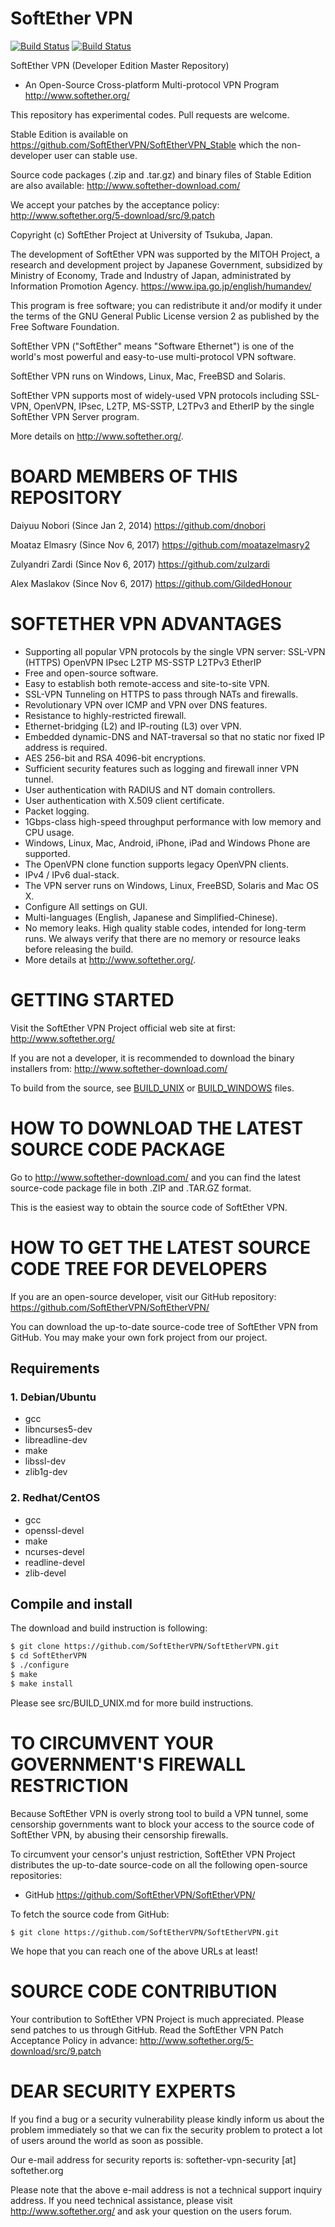 # SoftEther VPN

[![Build Status](https://ci.appveyor.com/api/projects/status/github/softethervpn/softethervpn?branch=master&svg=true)](https://ci.appveyor.com/project/softethervpn/softethervpn) [![Build Status](https://travis-ci.org/SoftEtherVPN/SoftEtherVPN.svg?branch=master)](https://travis-ci.org/SoftEtherVPN/SoftEtherVPN)

SoftEther VPN (Developer Edition Master Repository)
- An Open-Source Cross-platform Multi-protocol VPN Program
http://www.softether.org/


This repository has experimental codes. Pull requests are welcome.

Stable Edition is available on
https://github.com/SoftEtherVPN/SoftEtherVPN_Stable
which the non-developer user can stable use.

Source code packages (.zip and .tar.gz) and binary files of Stable Edition are also available:
http://www.softether-download.com/

We accept your patches by the acceptance policy:
http://www.softether.org/5-download/src/9.patch

Copyright (c) SoftEther Project at University of Tsukuba, Japan.

The development of SoftEther VPN was supported by the MITOH Project,
a research and development project by Japanese Government,
subsidized by Ministry of Economy, Trade and Industry of Japan,
administrated by Information Promotion Agency.
https://www.ipa.go.jp/english/humandev/


This program is free software; you can redistribute it and/or modify
it under the terms of the GNU General Public License version 2
as published by the Free Software Foundation.

SoftEther VPN ("SoftEther" means "Software Ethernet") is one of the
world's most powerful and easy-to-use multi-protocol VPN software.

SoftEther VPN runs on Windows, Linux, Mac, FreeBSD and Solaris.

SoftEther VPN supports most of widely-used VPN protocols
including SSL-VPN, OpenVPN, IPsec, L2TP, MS-SSTP, L2TPv3 and EtherIP
by the single SoftEther VPN Server program.

More details on http://www.softether.org/.


# BOARD MEMBERS OF THIS REPOSITORY


Daiyuu Nobori (Since Jan 2, 2014)
https://github.com/dnobori

Moataz Elmasry (Since Nov 6, 2017)
https://github.com/moatazelmasry2

Zulyandri Zardi (Since Nov 6, 2017)
https://github.com/zulzardi

Alex Maslakov (Since Nov 6, 2017)
https://github.com/GildedHonour



# SOFTETHER VPN ADVANTAGES


- Supporting all popular VPN protocols by the single VPN server:
  SSL-VPN (HTTPS)
  OpenVPN
  IPsec
  L2TP
  MS-SSTP
  L2TPv3
  EtherIP
- Free and open-source software.
- Easy to establish both remote-access and site-to-site VPN.
- SSL-VPN Tunneling on HTTPS to pass through NATs and firewalls.
- Revolutionary VPN over ICMP and VPN over DNS features.
- Resistance to highly-restricted firewall.
- Ethernet-bridging (L2) and IP-routing (L3) over VPN.
- Embedded dynamic-DNS and NAT-traversal so that no static nor
  fixed IP address is required.
- AES 256-bit and RSA 4096-bit encryptions.
- Sufficient security features such as logging and firewall inner
  VPN tunnel.
- User authentication with RADIUS and NT domain controllers.
- User authentication with X.509 client certificate.
- Packet logging.
- 1Gbps-class high-speed throughput performance with low memory and
  CPU usage.
- Windows, Linux, Mac, Android, iPhone, iPad and Windows Phone are
  supported.
- The OpenVPN clone function supports legacy OpenVPN clients.
- IPv4 / IPv6 dual-stack.
- The VPN server runs on Windows, Linux, FreeBSD, Solaris and Mac OS X.
- Configure All settings on GUI.
- Multi-languages (English, Japanese and Simplified-Chinese).
- No memory leaks. High quality stable codes, intended for long-term runs.
  We always verify that there are no memory or resource leaks before
  releasing the build.
- More details at http://www.softether.org/.


# GETTING STARTED

Visit the SoftEther VPN Project official web site at first:
        http://www.softether.org/

If you are not a developer, it is recommended to download the binary
installers from:
        http://www.softether-download.com/

To build from the source,
see [BUILD_UNIX](src/BUILD_UNIX.md) or [BUILD_WINDOWS](src/BUILD_WINDOWS.md) files.


# HOW TO DOWNLOAD THE LATEST SOURCE CODE PACKAGE

Go to http://www.softether-download.com/ and you can find the latest
source-code package file in both .ZIP and .TAR.GZ format.

This is the easiest way to obtain the source code of SoftEther VPN.


# HOW TO GET THE LATEST SOURCE CODE TREE FOR DEVELOPERS

If you are an open-source developer, visit our GitHub repository:
https://github.com/SoftEtherVPN/SoftEtherVPN/

You can download the up-to-date source-code tree of SoftEther VPN
from GitHub. You may make your own fork project from our project.



##  Requirements

### 1. Debian/Ubuntu

- gcc
- libncurses5-dev
- libreadline-dev
- make
- libssl-dev
- zlib1g-dev

### 2. Redhat/CentOS
- gcc
- openssl-devel
- make
- ncurses-devel
- readline-devel
- zlib-devel

## Compile and install

The download and build instruction is following:
 
```sh
$ git clone https://github.com/SoftEtherVPN/SoftEtherVPN.git
$ cd SoftEtherVPN
$ ./configure
$ make
$ make install
```

Please see src/BUILD_UNIX.md for more build instructions.

# TO CIRCUMVENT YOUR GOVERNMENT'S FIREWALL RESTRICTION

Because SoftEther VPN is overly strong tool to build a VPN tunnel,
some censorship governments want to block your access to the source code
of SoftEther VPN, by abusing their censorship firewalls.

To circumvent your censor's unjust restriction,
SoftEther VPN Project distributes the up-to-date source-code
on all the following open-source repositories:

  - GitHub
    https://github.com/SoftEtherVPN/SoftEtherVPN/

To fetch the source code from GitHub:
```
$ git clone https://github.com/SoftEtherVPN/SoftEtherVPN.git
```
We hope that you can reach one of the above URLs at least!


# SOURCE CODE CONTRIBUTION

Your contribution to SoftEther VPN Project is much appreciated.
Please send patches to us through GitHub.
Read the SoftEther VPN Patch Acceptance Policy in advance:
http://www.softether.org/5-download/src/9.patch


# DEAR SECURITY EXPERTS

If you find a bug or a security vulnerability please kindly inform us
about the problem immediately so that we can fix the security problem
to protect a lot of users around the world as soon as possible.

Our e-mail address for security reports is:
softether-vpn-security [at] softether.org

Please note that the above e-mail address is not a technical support
inquiry address. If you need technical assistance, please visit
http://www.softether.org/ and ask your question on the users forum.
